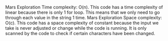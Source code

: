 Mars Exploration Time complexity: O(n). This code has a time complexity of linear because 
there is only 1 for loop. This means that we only need to go through each value in the string 1 time.
Mars Exploration Space complexity: O(c). This code has a space complexity of constant because
the input we take is never adjusted or change while the code is running. It is only scanned by the code
to check if certain characters have been changed.

